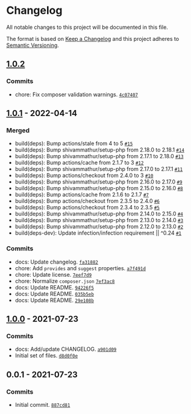 # Changelog

All notable changes to this project will be documented in this file.

The format is based on [Keep a Changelog](https://keepachangelog.com/en/1.0.0/)
and this project adheres to [Semantic Versioning](https://semver.org/spec/v2.0.0.html).

## [1.0.2](https://github.com/loophp/psr17/compare/1.0.1...1.0.2)

### Commits

- chore: Fix composer validation warnings. [`4c07407`](https://github.com/loophp/psr17/commit/4c07407617e849d53ae4d58ee0b4035ae8d2ea4c)

## [1.0.1](https://github.com/loophp/psr17/compare/1.0.0...1.0.1) - 2022-04-14

### Merged

- build(deps): Bump actions/stale from 4 to 5 [`#15`](https://github.com/loophp/psr17/pull/15)
- build(deps): Bump shivammathur/setup-php from 2.18.0 to 2.18.1 [`#14`](https://github.com/loophp/psr17/pull/14)
- build(deps): Bump shivammathur/setup-php from 2.17.1 to 2.18.0 [`#13`](https://github.com/loophp/psr17/pull/13)
- build(deps): Bump actions/cache from 2.1.7 to 3 [`#12`](https://github.com/loophp/psr17/pull/12)
- build(deps): Bump shivammathur/setup-php from 2.17.0 to 2.17.1 [`#11`](https://github.com/loophp/psr17/pull/11)
- build(deps): Bump actions/checkout from 2.4.0 to 3 [`#10`](https://github.com/loophp/psr17/pull/10)
- build(deps): Bump shivammathur/setup-php from 2.16.0 to 2.17.0 [`#9`](https://github.com/loophp/psr17/pull/9)
- build(deps): Bump shivammathur/setup-php from 2.15.0 to 2.16.0 [`#8`](https://github.com/loophp/psr17/pull/8)
- build(deps): Bump actions/cache from 2.1.6 to 2.1.7 [`#7`](https://github.com/loophp/psr17/pull/7)
- build(deps): Bump actions/checkout from 2.3.5 to 2.4.0 [`#6`](https://github.com/loophp/psr17/pull/6)
- build(deps): Bump actions/checkout from 2.3.4 to 2.3.5 [`#5`](https://github.com/loophp/psr17/pull/5)
- build(deps): Bump shivammathur/setup-php from 2.14.0 to 2.15.0 [`#4`](https://github.com/loophp/psr17/pull/4)
- build(deps): Bump shivammathur/setup-php from 2.13.0 to 2.14.0 [`#3`](https://github.com/loophp/psr17/pull/3)
- build(deps): Bump shivammathur/setup-php from 2.12.0 to 2.13.0 [`#2`](https://github.com/loophp/psr17/pull/2)
- build(deps-dev): Update infection/infection requirement || ^0.24 [`#1`](https://github.com/loophp/psr17/pull/1)

### Commits

- docs: Update changelog. [`fa31882`](https://github.com/loophp/psr17/commit/fa31882e2b8295319d05cc2bb64c45f6e520a00d)
- chore: Add `provides` and `suggest` properties. [`a7f491d`](https://github.com/loophp/psr17/commit/a7f491d8fc1995842f9fe4075f58070c9a7ae695)
- chore: Update license. [`7eef7d9`](https://github.com/loophp/psr17/commit/7eef7d9106450872963fdcd67691ce16acf98dde)
- chore: Normalize `composer.json` [`7ef3ac8`](https://github.com/loophp/psr17/commit/7ef3ac8780abf47a2255cbc32003ee67cde50000)
- docs: Update README. [`94226f5`](https://github.com/loophp/psr17/commit/94226f559ce72008d34989f50888f1b80687e23a)
- docs: Update README. [`035b5eb`](https://github.com/loophp/psr17/commit/035b5eb5b6fb2d97a166a53ae8779cdb6d49a0b8)
- docs: Update README. [`29e108b`](https://github.com/loophp/psr17/commit/29e108b18e80516c439d1cfdf501e2105095ab2d)

## [1.0.0](https://github.com/loophp/psr17/compare/0.0.1...1.0.0) - 2021-07-23

### Commits

- docs: Add/update CHANGELOG. [`a901d09`](https://github.com/loophp/psr17/commit/a901d09b3c4c023963e2e93589333e81b4ba78cf)
- Initial set of files. [`d8d0f0e`](https://github.com/loophp/psr17/commit/d8d0f0ec67fb23a2665a67729eca50170e39d6ca)

## 0.0.1 - 2021-07-23

### Commits

- Initial commit. [`887cd81`](https://github.com/loophp/psr17/commit/887cd817ed8722fd65c09a9834ca1ed3239db0c7)
